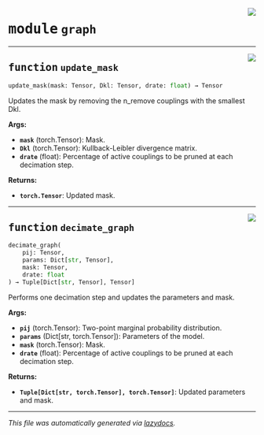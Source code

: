<!-- markdownlint-disable -->

<a href="https://github.com/spqb/adabmDCApy/tree/main/adabmDCA/graph.py#L0"><img align="right" style="float:right;" src="https://img.shields.io/badge/-source-cccccc?style=flat-square"></a>

# <kbd>module</kbd> `graph`





---

<a href="https://github.com/spqb/adabmDCApy/tree/main/adabmDCA/graph.py#L125"><img align="right" style="float:right;" src="https://img.shields.io/badge/-source-cccccc?style=flat-square"></a>

## <kbd>function</kbd> `update_mask`

```python
update_mask(mask: Tensor, Dkl: Tensor, drate: float) → Tensor
```

Updates the mask by removing the n_remove couplings with the smallest Dkl. 



**Args:**
 
 - <b>`mask`</b> (torch.Tensor):  Mask. 
 - <b>`Dkl`</b> (torch.Tensor):  Kullback-Leibler divergence matrix. 
 - <b>`drate`</b> (float):  Percentage of active couplings to be pruned at each decimation step. 



**Returns:**
 
 - <b>`torch.Tensor`</b>:  Updated mask. 


---

<a href="https://github.com/spqb/adabmDCApy/tree/main/adabmDCA/graph.py#L150"><img align="right" style="float:right;" src="https://img.shields.io/badge/-source-cccccc?style=flat-square"></a>

## <kbd>function</kbd> `decimate_graph`

```python
decimate_graph(
    pij: Tensor,
    params: Dict[str, Tensor],
    mask: Tensor,
    drate: float
) → Tuple[Dict[str, Tensor], Tensor]
```

Performs one decimation step and updates the parameters and mask. 



**Args:**
 
 - <b>`pij`</b> (torch.Tensor):  Two-point marginal probability distribution. 
 - <b>`params`</b> (Dict[str, torch.Tensor]):  Parameters of the model. 
 - <b>`mask`</b> (torch.Tensor):  Mask. 
 - <b>`drate`</b> (float):  Percentage of active couplings to be pruned at each decimation step. 



**Returns:**
 
 - <b>`Tuple[Dict[str, torch.Tensor], torch.Tensor]`</b>:  Updated parameters and mask. 




---

_This file was automatically generated via [lazydocs](https://github.com/ml-tooling/lazydocs)._
